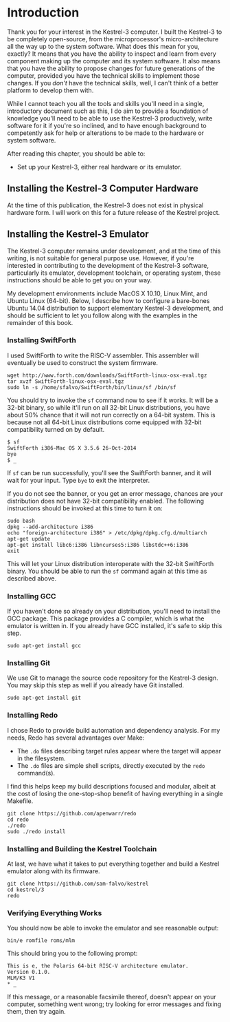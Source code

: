 # Introduction

Thank you for your interest in the Kestrel-3 computer.  I built the Kestrel-3 to be completely open-source, from the microprocessor's micro-architecture all the way up to the system software.  What does this mean for you, exactly?  It means that you have the ability to inspect and learn from every component making up the computer and its system software.  It also means that you have the ability to propose changes for future generations of the computer, provided you have the technical skills to implement those changes.  If you *don't* have the technical skills, well, I can't think of a better platform to develop them with.

While I cannot teach you all the tools and skills you'll need in a single, introductory document such as this, I do aim to provide a foundation of knowledge you'll need to be able to use the Kestrel-3 productively, write software for it if you're so inclined, and to have enough background to competently ask for help or alterations to be made to the hardware or system software.

After reading this chapter, you should be able to:

- Set up your Kestrel-3, either real hardware or its emulator.


## Installing the Kestrel-3 Computer Hardware

At the time of this publication, the Kestrel-3 does not exist in physical hardware form.  I will work on this for a future release of the Kestrel project.

## Installing the Kestrel-3 Emulator

The Kestrel-3 computer remains under development, and at the time of this writing, is not suitable for general purpose use.  However, if you're interested in contributing to the development of the Kestrel-3 software, particularly its emulator, development toolchain, or operating system, these instructions should be able to get you on your way.

My development environments include MacOS X 10.10, Linux Mint, and Ubuntu Linux (64-bit).  Below, I describe how to configure a bare-bones Ubuntu 14.04 distribution to support elementary Kestrel-3 development, and should be sufficient to let you follow along with the examples in the remainder of this book.

### Installing SwiftForth

I used SwiftForth to write the RISC-V assembler.  This assembler will eventually be used to construct the system firmware.

    wget http://www.forth.com/downloads/SwiftForth-linux-osx-eval.tgz
    tar xvzf SwiftForth-linux-osx-eval.tgz
    sudo ln -s /home/sfalvo/SwiftForth/bin/linux/sf /bin/sf

You should try to invoke the `sf` command now to see if it works.  It will be a 32-bit binary, so while it'll run on all 32-bit Linux distributions, you have about 50% chance that it will not run correctly on a 64-bit system.  This is because not all 64-bit Linux distributions come equipped with 32-bit compatibility turned on by default.

    $ sf
    SwiftForth i386-Mac OS X 3.5.6 26-Oct-2014
    bye
    $ _

If `sf` can be run successfully, you'll see the SwiftForth banner, and it will wait for your input.  Type `bye` to exit the interpreter.

If you do not see the banner, or you get an error message, chances are your distribution does not have 32-bit compatibility enabled.  The following instructions should be invoked at this time to turn it on:

    sudo bash
    dpkg --add-architecture i386
    echo "foreign-architecture i386" > /etc/dpkg/dpkg.cfg.d/multiarch
    apt-get update
    apt-get install libc6:i386 libncurses5:i386 libstdc++6:i386
    exit

This will let your Linux distribution interoperate with the 32-bit SwiftForth binary.  You should be able to run the `sf` command again at this time as described above.


### Installing GCC

If you haven't done so already on your distribution, you'll need to install the GCC package.  This package provides a C compiler, which is what the emulator is written in.  If you already have GCC installed, it's safe to skip this step.

    sudo apt-get install gcc

### Installing Git

We use Git to manage the source code repository for the Kestrel-3 design.  You may skip this step as well if you already have Git installed.

    sudo apt-get install git

### Installing Redo

I chose Redo to provide build automation and dependency analysis.  For my needs, Redo has several advantages over Make:

* The `.do` files describing target rules appear where the target will appear in the filesystem.
* The `.do` files are simple shell scripts, directly executed by the `redo` command(s).

I find this helps keep my build descriptions focused and modular, albeit at the cost of losing the one-stop-shop benefit of having everything in a single Makefile.

    git clone https://github.com/apenwarr/redo
    cd redo
    ./redo
    sudo ./redo install

### Installing and Building the Kestrel Toolchain

At last, we have what it takes to put everything together and build a Kestrel emulator along with its firmware.

    git clone https://github.com/sam-falvo/kestrel
    cd kestrel/3
    redo

### Verifying Everything Works

You should now be able to invoke the emulator and see reasonable output:

    bin/e romfile roms/mlm

This should bring you to the following prompt:

    This is e, the Polaris 64-bit RISC-V architecture emulator.
    Version 0.1.0.
    MLM/K3 V1
    * _

If this message, or a reasonable facsimile thereof, doesn't appear on your computer, something went wrong; try looking for error messages and fixing them, then try again.

